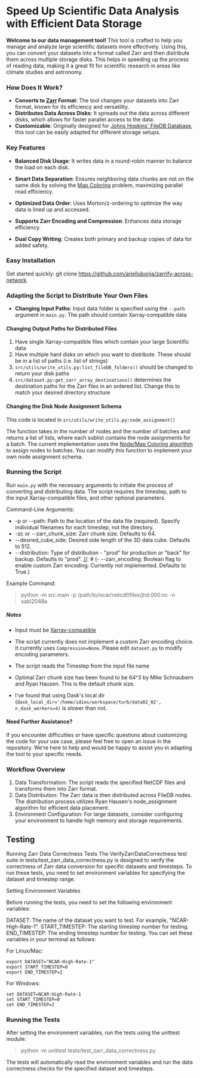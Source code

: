 # Speed Up Scientific Data Analysis with Efficient Data Storage

**Welcome to our data management tool!** This tool is crafted to help you manage and analyze large scientific datasets more effectively. Using this, you can convert your datasets into a format called Zarr and then distribute them across multiple storage disks. This helps in speeding up the process of reading data, making it a great fit for scientific research in areas like climate studies and astronomy.

### How Does It Work?
- **Converts to [Zarr](https://zarr.readthedocs.io/en/stable/) Format**: The tool changes your datasets into Zarr format, known for its efficiency and versatility.
- **Distributes Data Across Disks**: It spreads out the data across different disks, which allows for faster parallel access to the data.
- **Customizable**: Originally designed for [Johns Hopkins' FileDB Database](https://turbulence.pha.jhu.edu), this tool can be easily adapted for different storage setups.

### Key Features
- **Balanced Disk Usage**: It writes data in a round-robin manner to balance the load on each disk.
- **Smart Data Separation**: Ensures neighboring data chunks are not on the same disk by solving the [Map Coloring](https://en.wikipedia.org/wiki/Four_color_theorem) problem, maximizing parallel read efficiency.
- **Optimized Data Order**: Uses Morton/z-ordering to optimize the way data is lined up and accessed.
- **Supports Zarr Encoding and Compression**: Enhances data storage efficiency.

- **Dual Copy Writing**: Creates both primary and backup copies of data for added safety.


### Easy Installation
Get started quickly: git clone https://github.com/ariellubonja/zarrify-across-network.

### Adapting the Script to Distribute Your Own Files

- **Changing Input Paths**: Input data folder is specified using the `--path` argument in `main.py`. The path should contain Xarray-compatible data

#### Changing Output Paths for Distributed Files

1. Have single Xarray-compatible files which contain your large Scientific data
1. Have multiple hard disks on which you want to distribute. These should be in a list of paths (i.e. list of strings)
2. `src/utils/write_utils.py:list_fileDB_folders()` should be changed to return your disk paths
3. `src/dataset.py:get_zarr_array_destinations()` determines the destination paths for the Zarr files in an ordered list. Change this to match your desired directory structure

#### Changing the Disk Node Assignment Schema

This code is located in `src/utils/write_utils.py:node_assignment()`

The function takes in the number of nodes and the number of batches and returns a list of lists, where each sublist contains the node assignments for a batch. The current implementation uses the [Node/Map Coloring algorithm](https://en.wikipedia.org/wiki/Graph_coloring#Node_coloring) to assign nodes to batches. You can modify this function to implement your own node assignment schema.


### Running the Script

Run `main.py` with the necessary arguments to initiate the process of converting and distributing data. The script requires the timestep, path to the input Xarray-compatible files, and other optional parameters.


Command-Line Arguments:


[//]: # (- --timestep: The timestep number for the NCAR data &#40;required&#41;.)
- -p or --path: Path to the location of the data file (required). Specify individual filenames for each timestep, not the directory.
- -zc or --zarr_chunk_size: Zarr chunk size. Defaults to 64.
- --desired_cube_side: Desired side length of the 3D data cube. Defaults to 512.
- --distribution: Type of distribution - "prod" for production or "back" for backup. Defaults to "prod".
[//]: # (- --zarr_encoding: Boolean flag to enable custom Zarr encoding. Currently not implemented. Defaults to True.)


Example Command:

> python -m src.main -p /path/to/ncar/netcdf/files/jhd.000.nc -n sabl2048a


##### Notes

- Input must be [Xarray-compatible](https://docs.xarray.dev/en/stable/generated/xarray.Dataset.html)

- The script currently does not implement a custom Zarr encoding choice. It currently uses `Compression=None`. Please edit `dataset.py` to modify encoding parameters.

- The script reads the Timestep from the input file name 

- Optimal Zarr chunk size has been found to be 64^3 by Mike Schnaubern and Ryan Hausen. This is the default chunk size.

- I've found that using Dask's local dir (`dask_local_dir='/home/idies/workspace/turb/data02_02', n_dask_workers=4)` is slower than not.

[//]: # (### Customizing Destination Layout and Assignment Schema)


[//]: # (If you need to adapt the destination layout for Zarr files or change the node assignment schema in this repository, you can do so by editing specific functions within `utils/write_utils.py`. Below are guidelines on where and how to make these changes:)

#### Need Further Assistance?
If you encounter difficulties or have specific questions about customizing the code for your use case, please feel free to open an issue in the repository. We're here to help and would be happy to assist you in adapting the tool to your specific needs.


### Workflow Overview

1. Data Transformation: The script reads the specified NetCDF files and transforms them into Zarr format.
2. Data Distribution: The Zarr data is then distributed across FileDB nodes. The distribution process utilizes Ryan Hausen's node_assignment algorithm for efficient data placement.
3. Environment Configuration: For large datasets, consider configuring your environment to handle high memory and storage requirements.

## Testing

Running Zarr Data Correctness Tests
The VerifyZarrDataCorrectness test suite in tests/test_zarr_data_correctness.py is designed to verify the correctness of Zarr data conversion for specific datasets and timesteps. To run these tests, you need to set environment variables for specifying the dataset and timestep range.

Setting Environment Variables

Before running the tests, you need to set the following environment variables:

DATASET: The name of the dataset you want to test. For example, "NCAR-High-Rate-1".
START_TIMESTEP: The starting timestep number for testing.
END_TIMESTEP: The ending timestep number for testing.
You can set these variables in your terminal as follows:

For Linux/Mac:
```
export DATASET="NCAR-High-Rate-1"
export START_TIMESTEP=0
export END_TIMESTEP=2
```

For Windows:
```
set DATASET=NCAR-High-Rate-1
set START_TIMESTEP=0
set END_TIMESTEP=2
```
### Running the Tests

After setting the environment variables, run the tests using the unittest module:

> python -m unittest tests/test_zarr_data_correctness.py

The tests will automatically read the environment variables and run the data correctness checks for the specified dataset and timesteps.
